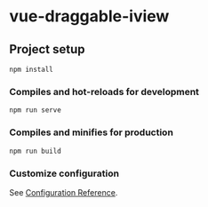 # vue-draggable-iview

## Project setup
```shell
npm install
```

### Compiles and hot-reloads for development
```shell
npm run serve
```

### Compiles and minifies for production
```shell
npm run build
```

### Customize configuration
See [Configuration Reference](https://cli.vuejs.org/config/).
